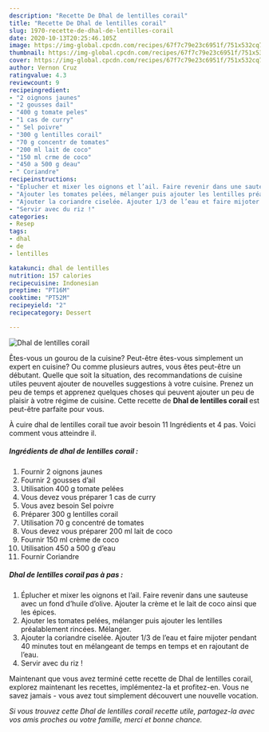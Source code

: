 ```yaml
---
description: "Recette De Dhal de lentilles corail"
title: "Recette De Dhal de lentilles corail"
slug: 1970-recette-de-dhal-de-lentilles-corail
date: 2020-10-13T20:25:46.105Z
image: https://img-global.cpcdn.com/recipes/67f7c79e23c6951f/751x532cq70/dhal-de-lentilles-corail-photo-principale-de-la-recette.jpg
thumbnail: https://img-global.cpcdn.com/recipes/67f7c79e23c6951f/751x532cq70/dhal-de-lentilles-corail-photo-principale-de-la-recette.jpg
cover: https://img-global.cpcdn.com/recipes/67f7c79e23c6951f/751x532cq70/dhal-de-lentilles-corail-photo-principale-de-la-recette.jpg
author: Vernon Cruz
ratingvalue: 4.3
reviewcount: 9
recipeingredient:
- "2 oignons jaunes"
- "2 gousses dail"
- "400 g tomate peles"
- "1 cas de curry"
- " Sel poivre"
- "300 g lentilles corail"
- "70 g concentr de tomates"
- "200 ml lait de coco"
- "150 ml crme de coco"
- "450 a 500 g deau"
- " Coriandre"
recipeinstructions:
- "Éplucher et mixer les oignons et l’ail. Faire revenir dans une sauteuse avec un fond d’huile d’olive. Ajouter la crème et le lait de coco ainsi que les épices."
- "Ajouter les tomates pelées, mélanger puis ajouter les lentilles préalablement rincées. Mélanger."
- "Ajouter la coriandre ciselée. Ajouter 1/3 de l’eau et faire mijoter pendant 40 minutes tout en mélangeant de temps en temps et en rajoutant de l’eau."
- "Servir avec du riz !"
categories:
- Resep
tags:
- dhal
- de
- lentilles

katakunci: dhal de lentilles 
nutrition: 157 calories
recipecuisine: Indonesian
preptime: "PT16M"
cooktime: "PT52M"
recipeyield: "2"
recipecategory: Dessert

---
```



![Dhal de lentilles corail](https://img-global.cpcdn.com/recipes/67f7c79e23c6951f/751x532cq70/dhal-de-lentilles-corail-photo-principale-de-la-recette.jpg)

Êtes-vous un gourou de la cuisine? Peut-être êtes-vous simplement un expert en cuisine? Ou comme plusieurs autres, vous êtes peut-être un débutant. Quelle que soit la situation, des recommandations de cuisine utiles peuvent ajouter de nouvelles suggestions à votre cuisine. Prenez un peu de temps et apprenez quelques choses qui peuvent ajouter un peu de plaisir à votre régime de cuisine. Cette recette de <strong> Dhal de lentilles corail </strong> est peut-être parfaite pour vous.

<!--inarticleads1-->

À cuire dhal de lentilles corail tue avoir besoin 11 Ingrédients et 4 pas. Voici comment vous atteindre il.

##### Ingrédients de dhal de lentilles corail :

1. Fournir 2 oignons jaunes
1. Fournir 2 gousses d’ail
1. Utilisation 400 g tomate pelées
1. Vous devez vous préparer 1 cas de curry
1. Vous avez besoin  Sel poivre
1. Préparer 300 g lentilles corail
1. Utilisation 70 g concentré de tomates
1. Vous devez vous préparer 200 ml lait de coco
1. Fournir 150 ml crème de coco
1. Utilisation 450 a 500 g d’eau
1. Fournir  Coriandre




<!--inarticleads2-->

##### Dhal de lentilles corail pas à pas :

1. Éplucher et mixer les oignons et l’ail. Faire revenir dans une sauteuse avec un fond d’huile d’olive. Ajouter la crème et le lait de coco ainsi que les épices.
1. Ajouter les tomates pelées, mélanger puis ajouter les lentilles préalablement rincées. Mélanger.
1. Ajouter la coriandre ciselée. Ajouter 1/3 de l’eau et faire mijoter pendant 40 minutes tout en mélangeant de temps en temps et en rajoutant de l’eau.
1. Servir avec du riz !




<!--inarticleads1-->

<p>
Maintenant que vous avez terminé cette recette de Dhal de lentilles corail, explorez maintenant les recettes, implémentez-la et profitez-en. Vous ne savez jamais - vous avez tout simplement découvert une nouvelle vocation.
</p>

<p>
<i>Si vous trouvez cette Dhal de lentilles corail recette utile, partagez-la avec vos amis proches ou votre famille, merci et bonne chance.</i>
</p>
